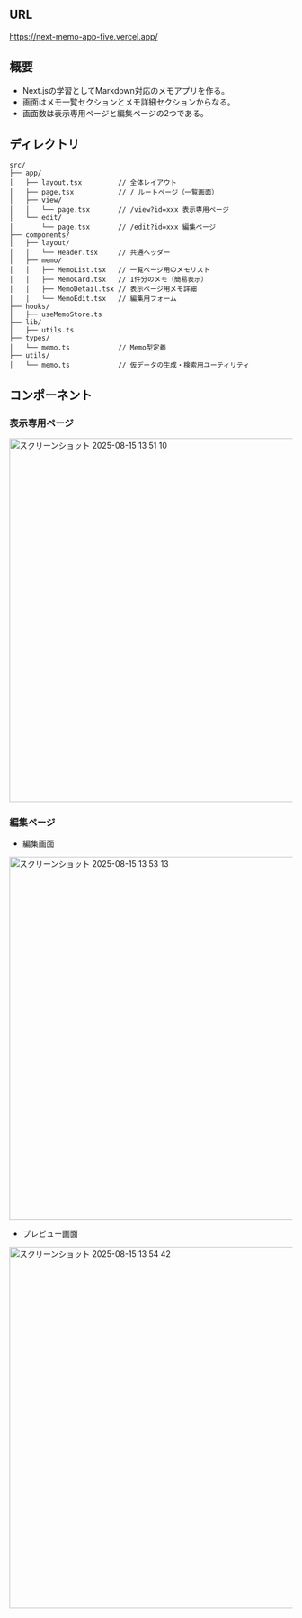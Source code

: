 ## URL
https://next-memo-app-five.vercel.app/

## 概要
- Next.jsの学習としてMarkdown対応のメモアプリを作る。
- 画面はメモ一覧セクションとメモ詳細セクションからなる。
- 画面数は表示専用ページと編集ページの2つである。

## ディレクトリ
```
src/
├── app/
│   ├── layout.tsx         // 全体レイアウト
│   ├── page.tsx           // / ルートページ（一覧画面）
│   ├── view/
│   │   └── page.tsx       // /view?id=xxx 表示専用ページ
│   └── edit/
│       └── page.tsx       // /edit?id=xxx 編集ページ
├── components/
│   ├── layout/
│   │   └── Header.tsx     // 共通ヘッダー
│   ├── memo/
│   │   ├── MemoList.tsx   // 一覧ページ用のメモリスト
│   │   ├── MemoCard.tsx   // 1件分のメモ（簡易表示）
│   │   ├── MemoDetail.tsx // 表示ページ用メモ詳細
│   │   └── MemoEdit.tsx   // 編集用フォーム
├── hooks/
│   ├── useMemoStore.ts
├── lib/
│   ├── utils.ts
├── types/
│   └── memo.ts            // Memo型定義
├── utils/
│   └── memo.ts            // 仮データの生成・検索用ユーティリティ
```

## コンポーネント
### 表示専用ページ
<img width="911" height="646" alt="スクリーンショット 2025-08-15 13 51 10" src="https://github.com/user-attachments/assets/fcfc91c9-b32c-4e2e-816a-a9d4bdbc34e9" />

### 編集ページ
- 編集画面
<img width="910" height="645" alt="スクリーンショット 2025-08-15 13 53 13" src="https://github.com/user-attachments/assets/40414ac1-749b-44d2-80d9-e0afcfd549bb" />

- プレビュー画面
<img width="911" height="642" alt="スクリーンショット 2025-08-15 13 54 42" src="https://github.com/user-attachments/assets/1a2c96e5-3311-4dd5-aa1c-bedbcafc0dd1" />


